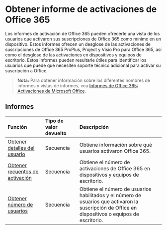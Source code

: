 # <a name="office-365-activations-reports"></a>Obtener informe de activaciones de Office 365

Los informes de activación de Office 365 pueden ofrecerle una vista de los usuarios que activaron sus suscripciones de Office 365 como mínimo en un dispositivo. Estos informes ofrecen un desglose de las activaciones de suscripciones de Office 365 ProPlus, Project y Visio Pro para Office 365, así como el desglose de las activaciones en dispositivos y equipos de escritorio. Estos informes pueden resultarle útiles para identificar los usuarios que puede que necesiten soporte técnico adicional para activar su suscripción a Office.

> **Nota:** Para obtener información sobre los diferentes nombres de informes y vistas de informes, vea [Informes de Office 365: Activaciones de Microsoft Office](https://support.office.com/client/Office-activations-87c24ae2-82e0-4d1e-be01-c3bcc3f18c60).

## <a name="reports"></a>Informes
| Función                                 | Tipo de valor devuelto | Descripción                              |
| :--------------------------------------- | :---------- | :--------------------------------------- |
| [Obtener detalles del usuario](../api/reportroot_getoffice365activationsuserdetail.md) | Secuencia      | Obtiene información sobre qué usuarios activaron Office 365. |
| [Obtener recuentos de activación](../api/reportroot_getoffice365activationcounts.md) | Secuencia      | Obtiene el número de activaciones de Office 365 en dispositivos y equipos de escritorio. |
| [Obtener número de usuarios](../api/reportroot_getoffice365activationsusercounts.md) | Secuencia      | Obtiene el número de usuarios habilitados y el número de usuarios que activaron la suscripción de Office en dispositivos o equipos de escritorio. |
